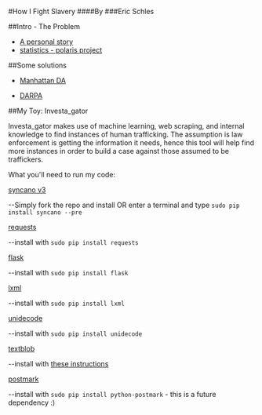 #How I Fight Slavery
####By
###Eric Schles

##Intro - The Problem

* [A personal story](http://www.cracked.com/article_21538_5-things-i-learned-as-sex-slave-in-modern-america.html)
* [statistics - polaris project](http://www.traffickingresourcecenter.org/material-type/statistics)

##Some solutions 
* [Manhattan DA](http://manhattanda.org/human-trafficking-0)

* [DARPA](http://www.scientificamerican.com/article/human-traffickers-caught-on-hidden-internet/)

##My Toy:  Investa_gator 

Investa_gator makes use of machine learning, web scraping, and internal knowledge to find instances of human trafficking.  The assumption is law enforcement is getting the information it needs, hence this tool will help find more instances in order to build a case against those assumed to be traffickers.

What you'll need to run my code:

[syncano v3](https://github.com/Syncano/syncano-python)

--Simply fork the repo and install OR enter a terminal and type `sudo pip install syncano --pre`

[requests](http://docs.python-requests.org/en/latest/)

--install with `sudo pip install requests`

[flask](http://flask.pocoo.org/)

--install with `sudo pip install flask`

[lxml](http://lxml.de/)

--install with `sudo pip install lxml`

[unidecode](https://pypi.python.org/pypi/Unidecode)

--install with `sudo pip install unidecode`

[textblob](http://textblob.readthedocs.org/en/dev/)

--install with [these instructions](http://stevenloria.com/how-to-build-a-text-classification-system-with-python-and-textblob/)

[postmark](https://postmarkapp.com/)

--install with `sudo pip install python-postmark` - this is a future dependency :)




